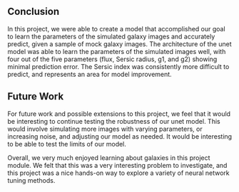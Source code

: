 ## Conclusion

In this project, we were able to create a model that accomplished our goal to learn the parameters of the simulated galaxy images and accurately predict, given a sample of mock galaxy images. The architecture of the unet model was able to learn the parameters of the simulated images well, with four out of the five parameters (flux, Sersic radius, g1, and g2) showing minimal prediction error. The Sersic index was consistently more difficult to predict, and represents an area for model improvement. 

## Future Work

For future work and possible extensions to this project, we feel that it would be interesting to continue testing the robustness of our unet model. This would involve simulating more images with varying parameters, or increasing noise, and adjusting our model as needed. It would be interesting to be able to test the limits of our model.

Overall, we very much enjoyed learning about galaxies in this project module. We felt that this was a very interesting problem to investigate, and this project was a nice hands-on way to explore a variety of neural network tuning methods. 